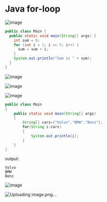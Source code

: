 # Java for-loop

![image](https://github.com/user-attachments/assets/51aac506-ca0c-499f-ad43-3e9542a4a0d7)

```java
public class Main {
  public static void main(String[] args) {
    int sum = 0;
    for (int i = 1; i <= 5; i++) {
      sum = sum + i;
    }
    System.out.println("Sum is " + sum);
  }
}
```

![image](https://github.com/user-attachments/assets/f5a48f35-9162-45b8-96d9-74e92106da89)

![image](https://github.com/user-attachments/assets/9cebda6c-5f9e-4654-b6cd-0f535937b0b9)


![image](https://github.com/user-attachments/assets/e31e2455-584b-4a91-9994-b5310c2c6589)

```java
public class Main
{
    public static void main(String[] args)
    {
        String[] cars={"Volvo","BMW","Benz"};
        for(String i:cars)
        {
            System.out.println(i);
        }
    }
}
```

output:

```
Volvo
BMW
Benz
```

![image](https://github.com/user-attachments/assets/fdecd85f-12ff-4baa-a485-76dfd4e6f869)

![Uploading image.png…]()

